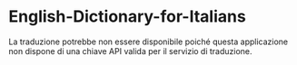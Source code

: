 # English-Dictionary-for-Italians
La traduzione potrebbe non essere disponibile poiché questa applicazione non dispone di una chiave API valida per il servizio di traduzione.
